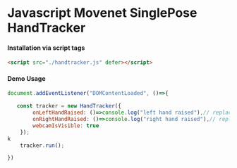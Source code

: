 
# Javascript Movenet SinglePose HandTracker


#### Installation via script tags
```html
<script src="./handtracker.js" defer></script>

```


#### Demo Usage
```js
document.addEventListener("DOMContentLoaded", ()=>{

   const tracker = new HandTracker({
        onLeftHandRaised: ()=>console.log("left hand raised"),// replace with your funtion
        onRightHandRaised: ()=>console.log("right hand raised"),// replace with your funtion
        webcamIsVisible: true
    });
k
    tracker.run();

})

```